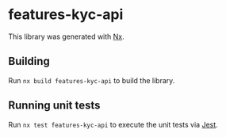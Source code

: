# features-kyc-api

This library was generated with [Nx](https://nx.dev).

## Building

Run `nx build features-kyc-api` to build the library.

## Running unit tests

Run `nx test features-kyc-api` to execute the unit tests via [Jest](https://jestjs.io).
